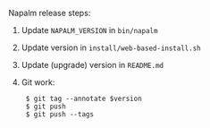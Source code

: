 Napalm release steps:

1. Update `NAPALM_VERSION` in `bin/napalm`
2. Update version in `install/web-based-install.sh`
3. Update (upgrade) version in `README.md`
4. Git work:

        $ git tag --annotate $version
        $ git push
        $ git push --tags
